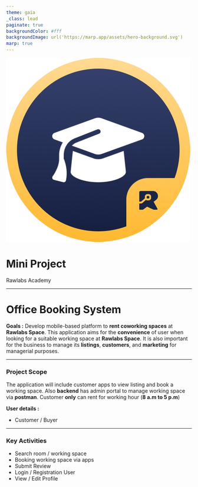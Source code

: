 ```yaml
---
theme: gaia
_class: lead
paginate: true
backgroundColor: #fff
backgroundImage: url('https://marp.app/assets/hero-background.svg')
marp: true
---
```


![bg left:40% 60%](./images/rawlabs-academy-logo.png)

# **Mini Project**
Rawlabs Academy

---
# Office **Booking** System

**Goals :** Develop mobile-based platform to **rent coworking spaces** at **Rawlabs Space**. This application aims for the **convenience** of user when looking for a suitable working space at **Rawlabs Space**. It is also important for the business to manage its **listings**, **customers**, and
**marketing** for managerial purposes.

---
### Project **Scope**

The application will include customer apps to view listing and book a working space. Also **backend** has admin portal to manage working space via **postman**. Customer **only** can rent for working hour (**8 a.m to 5 p.m**)

**User details :**
- Customer / Buyer

---
### Key **Activities**

- Search room / working space
- Booking working space via apps
- Submit Review
- Login / Registration User
- View / Edit Profile